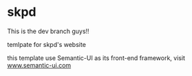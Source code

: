 # skpd

This is the dev branch guys!!

temlpate for skpd's website

this template use Semantic-UI as its front-end framework, visit www.semantic-ui.com
